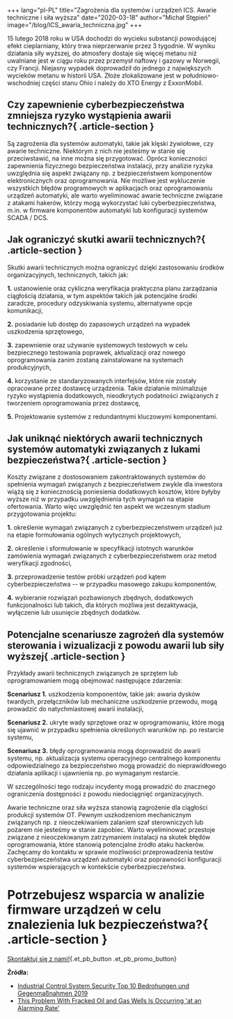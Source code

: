 +++
lang="pl-PL"
title="Zagrożenia dla systemów i urządzeń ICS. Awarie techniczne i siła wyższa"
date="2020-03-18"
author="Michał Stępień"
image="/blog/ICS_awaria_techniczna.jpg"
+++

15 lutego 2018 roku w USA dochodzi do wycieku substancji powodującej
efekt cieplarniany, który trwa nieprzerwanie przez 3 tygodnie. W wyniku
działania siły wyższej, do atmosfery dostaje się więcej metanu niż
uwalniane jest w ciągu roku przez przemysł naftowy i gazowy w Norwegii,
czy Francji. Niejasny wypadek doprowadził do jednego z największych
wycieków metanu w historii USA. Złoże zlokalizowane jest w
południowo-wschodniej części stanu Ohio i należy do XTO Energy z
ExxonMobil.

## Czy zapewnienie cyberbezpieczeństwa zmniejsza ryzyko wystąpienia awarii technicznych?{ .article-section }

Są zagrożenia dla systemów automatyki, takie jak klęski żywiołowe, czy
awarie techniczne. Niektórym z nich nie jesteśmy w stanie się
przeciwstawić, na inne można się przygotować. Oprócz konieczności
zapewnienia fizycznego bezpieczeństwa instalacji, przy analizie ryzyka
uwzględnia się aspekt związany np. z bezpieczeństwem komponentów
elektronicznych oraz oprogramowania. Nie możliwe jest wykluczenie
wszystkich błędów programowych w aplikacjach oraz oprogramowaniu
urządzeń automatyki, ale warto wyeliminować awarie techniczne związane z
atakami hakerów, którzy mogą wykorzystać luki cyberbezpieczeństwa, m.in.
w firmware komponentów automatyki lub konfiguracji systemów SCADA / DCS.


## Jak ograniczyć skutki awarii technicznych?{ .article-section }

Skutki awarii technicznych można ograniczyć dzięki zastosowaniu środków
organizacyjnych, technicznych, takich jak:

**1.** ustanowienie oraz cykliczna
weryfikacja praktyczna planu zarządzania ciągłością działania, w tym
aspektów takich jak potencjalne środki zaradcze, procedury odzyskiwania
systemu, alternatywne opcje komunikacji,

**2.** posiadanie lub dostęp do zapasowych
urządzeń na wypadek uszkodzenia sprzętowego,

**3.** zapewnienie oraz używanie systemowych
testowych w celu bezpiecznego testowania poprawek, aktualizacji oraz
nowego oprogramowania zanim zostaną zainstalowane na systemach
produkcyjnych,

**4.** korzystanie ze standaryzowanych
interfejsów, które nie zostały opracowane przez dostawcę urządzenia.
Takie działanie minimalizuje ryzyko wystąpienia dodatkowych,
nieodkrytych podatności związanych z tworzeniem oprogramowania przez
dostawcę,

**5.** Projektowanie systemów z redundantnymi
kluczowymi komponentami.

## Jak uniknąć niektórych awarii technicznych systemów automatyki związanych z lukami bezpieczeństwa?{ .article-section }

Koszty związane z dostosowaniem zakontraktowanych systemów do spełnienia
wymagań związanych z bezpieczeństwem zwykle dla inwestora wiążą się z
koniecznością poniesienia dodatkowych kosztów, które byłyby wyższe niż w
przypadku uwzględnienia tych wymagań na etapie ofertowania. Warto więc
uwzględnić ten aspekt we wczesnym stadium przygotowania projektu:

**1.** określenie wymagań związanych z
cyberbezpieczeństwem urządzeń już na etapie formułowania ogólnych
wytycznych projektowych,

**2.** określenie i sformułowanie w
specyfikacji istotnych warunków zamówienia wymagań związanych z
cyberbezpieczeństwem oraz metod weryfikacji zgodności,

**3.** przeprowadzenie testów próbki urządzeń
pod kątem cyberbezpieczeństwa -- w przypadku masowego zakupu
komponentów,

**4.** wybieranie rozwiązań pozbawionych
zbędnych, dodatkowych funkcjonalności lub takich, dla których możliwa
jest dezaktywacja, wyłączenie lub usunięcie zbędnych dodatków.

## Potencjalne scenariusze zagrożeń dla systemów sterowania i wizualizacji z powodu awarii lub siły wyższej{ .article-section }

Przykłady awarii technicznych związanych ze sprzętem lub oprogramowaniem
mogą obejmować następujące zdarzenia:

**Scenariusz 1.**
uszkodzenia komponentów, takie jak: awaria dysków twardych,
przełączników lub mechaniczne uszkodzenie przewodu, mogą prowadzić do
natychmiastowej awarii instalacji,

**Scenariusz 2.**
ukryte wady sprzętowe oraz w oprogramowaniu, które mogą się ujawnić w
przypadku spełnienia określonych warunków np. po restarcie systemu,

**Scenariusz 3.**
błędy oprogramowania mogą doprowadzić do awarii systemu, np.
aktualizacja systemu operacyjnego centralnego komponentu
odpowiedzialnego za bezpieczeństwo mogą prowadzić do nieprawidłowego
działania aplikacji i ujawnienia np. po wymaganym restarcie.

W szczególności tego rodzaju incydenty mogą prowadzić do znacznego
ograniczenia dostępności z powodu niedociągnięć organizacyjnych.

Awarie techniczne oraz siła wyższa stanowią zagrożenie dla ciągłości
produkcji systemów OT. Pewnym uszkodzeniom mechanicznym związanych np. z
nieoczekiwaniem zalaniem szaf sterowniczych lub pożarem nie jesteśmy w
stanie zapobiec. Warto wyeliminować przestoje związane z nieoczekiwanym
zatrzymaniem instalacji na skutek błędów oprogramowania, które stanowią
potencjalne źródło ataku hackerów. Zachęcamy do kontaktu w sprawie
możliwości przeprowadzenia testów cyberbezpieczeństwa urządzeń
automatyki oraz poprawności konfiguracji systemów wspierających w
kontekście cyberbezpieczeństwa.

# Potrzebujesz wsparcia w analizie firmware urządzeń w celu znalezienia luk bezpieczeństwa?{ .article-section }

[Skontaktuj się z nami!](/kontakt){.et_pb_button .et_pb_promo_button}



**Źródła:**

-   [Industrial Control System Security Top 10 Bedrohungen und Gegenmaßnahmen 2019](https://www.allianz-fuer-cybersicherheit.de/ACS/DE/_/downloads/BSI-CS/BSI-CS_005.pdf?__blob=publicationFile&v=12)
-   [This Problem With Fracked Oil and Gas Wells Is Occurring 'at an Alarming Rate'](https://www.desmogblog.com/2020/01/23/oil-gas-well-casing-failure-fracking-xto-ohio-blowout)


